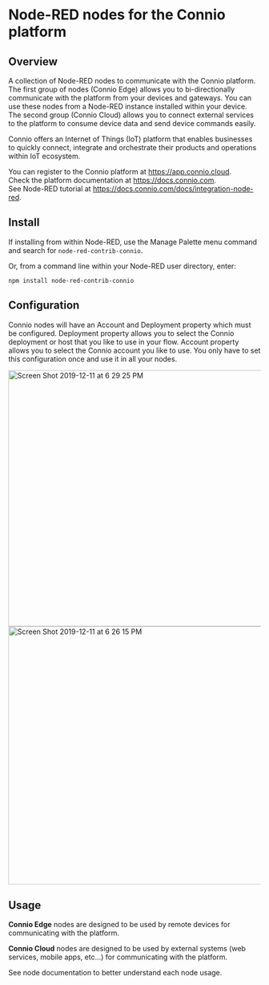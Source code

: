 # Node-RED nodes for the Connio platform

## Overview

A collection of Node-RED nodes to communicate with the Connio platform. The first group of nodes (Connio Edge) allows you to bi-directionally communicate with the platform from your devices and gateways. You can use these nodes from a Node-RED instance installed within your device. The second group (Connio Cloud) allows you to connect external services to the platform to consume device data and send device commands easily.

Connio offers an Internet of Things (IoT) platform that enables businesses to quickly connect, integrate and orchestrate their products and operations within IoT ecosystem.

You can register to the Connio platform at https://app.connio.cloud. <br/>
Check the platform documentation at https://docs.connio.com. <br/>
See Node-RED tutorial at https://docs.connio.com/docs/integration-node-red.

## Install

If installing from within Node-RED, use the Manage Palette menu command and search for `node-red-contrib-connio`.

Or, from a command line within your Node-RED user directory, enter:

```
npm install node-red-contrib-connio
```

## Configuration

Connio nodes will have an Account and Deployment property which must be configured. Deployment property allows you to select the Connio deployment or host that you like to use in your flow. Account property allows you to select the Connio account you like to use. You only have to set this configuration once and use it in all your nodes.

<img width="510" alt="Screen Shot 2019-12-11 at 6 29 25 PM" src="https://user-images.githubusercontent.com/2756202/70677497-2efe6800-1c44-11ea-8d19-b59e6ea773a3.png">

<img width="514" alt="Screen Shot 2019-12-11 at 6 26 15 PM" src="https://user-images.githubusercontent.com/2756202/70677503-358cdf80-1c44-11ea-911b-988019ba63cf.png">

## Usage

**Connio Edge** nodes are designed to be used by remote devices for communicating with the platform.

**Connio Cloud** nodes are designed to be used by external systems (web services, mobile apps, etc...) for communicating with the platform.

See node documentation to better understand each node usage.
